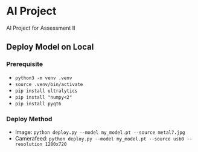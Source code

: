 # AI Project

AI Project for Assessment II

## Deploy Model on Local

### Prerequisite

- `python3 -m venv .venv`
- `source .venv/bin/activate`
- `pip install ultralytics`
- `pip install "numpy<2"`
- `pip install pyqt6`

### Deploy Method

- Image: `python deploy.py --model my_model.pt --source metal7.jpg`
- Camerafeed: `python deploy.py --model my_model.pt --source usb0 --resolution 1280x720`

